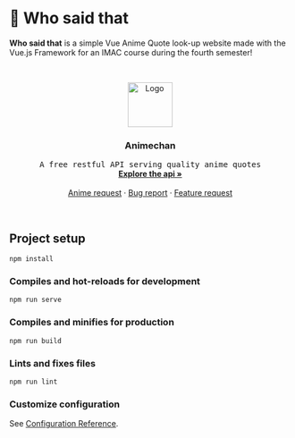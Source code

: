 # 💬 Who said that

<b> Who said that</b> is a simple Vue Anime Quote look-up website made with the Vue.js Framework for an IMAC course during the fourth semester! 

<br />
<p align="center">
  <a href="https://github.com/rocktimsaikia/anime-chan">
    <img src="https://github.com/rocktimsaikia/anime-chan/blob/main/public/animechan_logo.png?raw=true" alt="Logo" width="80" height="80">
  </a>

  <h3 align="center">Animechan</h3>

  <p align="center">
    <samp>A free restful API serving quality anime quotes</samp>
    <br />
    <a href="https://animechan.vercel.app/"><strong>Explore the api »</strong></a>
    <br />
    <br />
    <a href="https://github.com/rocktimsaikia/anime-chan/discussions/65">Anime request</a>
    ·
    <a href="https://github.com/rocktimsaikia/anime-chan/issues">Bug report</a>
    ·
    <a href="https://github.com/rocktimsaikia/anime-chan/issues">Feature request</a>
  </p>
</p>

<br/>

## Project setup
```
npm install
```

### Compiles and hot-reloads for development
```
npm run serve
```

### Compiles and minifies for production
```
npm run build
```

### Lints and fixes files
```
npm run lint
```

### Customize configuration
See [Configuration Reference](https://cli.vuejs.org/config/).
